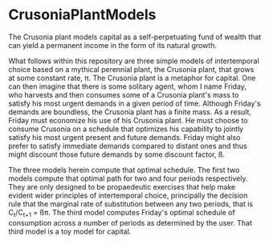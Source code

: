 # CrusoniaPlantModels
The Crusonia plant models capital as a self-perpetuating fund of wealth that can yield a permanent income in the form of its natural growth.

What follows within this repository are three simple models of intertemporal choice based on a mythical perennial plant, the Crusonia plant, that grows at some constant rate, π. The Crusonia plant is a metaphor for capital. One can then imagine that there is some solitary agent, whom I name Friday, who harvests and then consumes some of a Crusonia plant's mass to satisfy his most urgent demands in a given period of time. Although Friday's demands are boundless, the Crusonia plant has a finite mass. As a result, Friday must economize his use of his Crusonia plant. He must choose to consume Crusonia on a schedule that optimizes his capability to jointly satisfy his most urgent present and future demands. Friday might also prefer to satisfy immediate demands compared to distant ones and thus might discount those future demands by some discount factor, ß. 

The three models herein compute that optimal schedule. The first two models compute that optimal path for two and four periods respectively. They are only designed to be propaedeutic exercises that help make evident wider principles of intertemporal choice, principally the decision rule that the marginal rate of substitution between any two periods, that is C<sub>t</sub>/C<sub>t+1</sub> = ßπ. The third model computes Friday's optimal schedule of consumption across a number of periods as determined by the user. That third model is a toy model for capital.  
